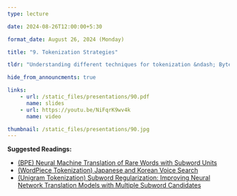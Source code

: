 ```yaml
---
type: lecture

date: 2024-08-26T12:00:00+5:30

format_date: August 26, 2024 (Monday)

title: "9. Tokenization Strategies"

tldr: "Understanding different techniques for tokenization &ndash; Byte-Pair Encoding (BPE), WordPiece, Unigram tokenization."

hide_from_announcments: true

links: 
    - url: /static_files/presentations/90.pdf
      name: slides
    - url: https://youtu.be/NiFqrK9wv4k
      name: video

thumbnail: /static_files/presentations/90.jpg
---
```


**Suggested Readings:**
- [(BPE) Neural Machine Translation of Rare Words with Subword Units](https://arxiv.org/abs/1508.07909)
- [(WordPiece Tokenization) Japanese and Korean Voice Search](https://ieeexplore.ieee.org/stamp/stamp.jsp?arnumber=6289079)
- [(Unigram Tokenization) Subword Regularization: Improving Neural Network Translation Models with Multiple Subword Candidates](https://arxiv.org/abs/1804.10959)
<!-- Other additional contents using markdown -->
